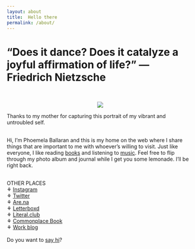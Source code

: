 ```yaml
---
layout: about
title:  Hello there
permalink: /about/
---
```

<h1>“Does it dance? Does it catalyze a joyful affirmation of life?” — Friedrich Nietzsche</h1>
<br>
<p align="center"><img class=small src="https://comoballar.github.io/assets/images/selfportrait.jpg"/></p>
<figcaption>Thanks to my mother for capturing this portrait of my vibrant and untroubled self.</figcaption>
<br>
<p>Hi, I’m Phoemela Ballaran and this is my home on the web where I share things that are important to me with whoever’s willing to visit.
  Just like everyone, I like reading <a href="https://literal.club/comoballaar" target="_blank">books</a> and listening to <a href="https://radio4000.com/comoballar" target="_blank">music</a>.
  Feel free to flip through my photo album and journal while I get you some lemonade. I’ll be right back.</p>
<br>OTHER PLACES 
<br>⚘ <a href="https://instagram.com/comoballar" target="_blank">Instagram</a>
<br>⚘ <a href="https://twitter.com/comoballar" target="_blank">Twitter</a>
<br>⚘ <a href="https://are.na/como-ballar" target="_blank">Are.na</a>
<br>⚘ <a href="https://letterboxd.com/comoballar/" target="_blank">Letterboxd</a>
<br>⚘ <a href="https://literal.club/comoballaar" target="_blank">Literal.club</a>
<br>⚘ <a href="https://comoballar.tumblr.com/" target="_blank">Commonplace Book</a>
<br>⚘ <a href="https://phoemelaballaran.github.io/" target="_blank">Work blog</a>
<br>
<br>Do you want to <a href = "mailto:phoemelaballaran@gmail.com">say hi</a>?
<br>
<br>
